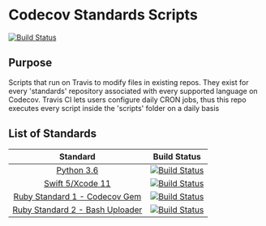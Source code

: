 # Codecov Standards Scripts

[![Build Status](https://travis-ci.org/codecov/standards-scripts.svg?branch=master)](https://travis-ci.org/codecov/standards-scripts)

## Purpose

Scripts that run on Travis to modify files in existing repos. They exist for every 'standards' repository associated with every supported language on Codecov. Travis CI lets users configure daily CRON jobs, thus this repo executes every script inside the 'scripts' folder on a daily basis

## List of Standards

|                           Standard                           | Build Status                                                                                                                      |
| :----------------------------------------------------------: | --------------------------------------------------------------------------------------------------------------------------------- |
| [Python 3.6](https://github.com/codecov/Python-Standard.git) | [![Build Status](https://travis-ci.org/codecov/Python-Standard.svg?branch=master)](https://travis-ci.org/codecov/Python-Standard) |
|[Swift 5/Xcode 11](https://github.com/codecov/Swift-Standard) |[![Build Status](https://travis-ci.org/codecov/Swift-Standard.svg?branch=master)](https://travis-ci.org/codecov/Swift-Standard) |
|[Ruby Standard 1 - Codecov Gem](https://github.com/codecov/Ruby-Standard-1) |[![Build Status](https://travis-ci.org/codecov/Ruby-Standard-1.svg?branch=master)](https://travis-ci.org/codecov/Ruby-Standard-1) |
|[Ruby Standard 2 - Bash Uploader](https://github.com/codecov/Ruby-Standard-2) |[![Build Status](https://travis-ci.org/codecov/Ruby-Standard-2.svg?branch=master)](https://travis-ci.org/codecov/Ruby-Standard-2) |
